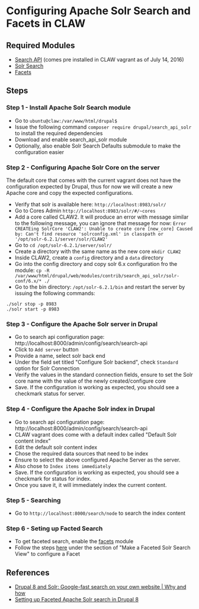 # Configuring Apache Solr Search and Facets in CLAW
## Required Modules
* [Search API](https://www.drupal.org/project/search_api)  (comes pre installed in CLAW vagrant as of July 14, 2016)
* [Solr Search](https://www.drupal.org/project/search_api_solr) 
* [Facets](https://www.drupal.org/project/facets)

## Steps
### Step 1 - Install Apache Solr Search module
* Go to `ubuntu@claw:/var/www/html/drupal$ `
* Issue the following command `composer require drupal/search_api_solr` to install the required dependencies
* Download and enable search_api_solr module
* Optionally, also enable Solr Search Defaults submodule to make the configuration easier

### Step 2 - Configuring Apache Solr Core on the server
The default core that comes with the current vagrant does not have the configuration expected by Drupal, thus for now we will create a new Apache core and copy the expected configurations.  
* Verify that solr is available here: `http://localhost:8983/solr/`
* Go to Cores Admin `http://localhost:8983/solr/#/~cores`
* Add a core called CLAW2.  It will produce an error with message similar to the following message, you can ignore that message for now: `Error CREATEing SolrCore 'CLAW2': Unable to create core [new_core] Caused by: Can't find resource 'solrconfig.xml' in classpath or '/opt/solr-6.2.1/server/solr/CLAW2'`
* Go to `cd /opt/solr-6.2.1/server/solr/`
* Create a directory with the same name as the new core `mkdir CLAW2`
* Inside CLAW2, create a `config` directory and a `data` directory 
* Go into the config directory and copy solr 6.x configuration fro the module: `cp -R /var/www/html/drupal/web/modules/contrib/search_api_solr/solr-conf/6.x/* ./`
* Go to the bin directory: `/opt/solr-6.2.1/bin` and restart the server by issuing the following commands:
```
./solr stop -p 8983 
./solr start -p 8983 
```

### Step 3 - Configure the Apache Solr server in Drupal
* Go to search api configuration page: http://localhost:8000/admin/config/search/search-api
* Click to `Add server` button
* Provide a name, select solr back end
* Under the field set titled "Configure Solr backend", check `Standard` option for Solr Connection
* Verify the values in the standard connection fields, ensure to set the Solr core name with the value of the newly created/configure core
* Save.  If the configuration is working as expected, you should see a checkmark status for server.

### Step 4 - Configure the Apache Solr index in Drupal
* Go to search api configuration page: http://localhost:8000/admin/config/search/search-api
* CLAW vagrant does come with a default index called "Default Solr content index"
* Edit the default solr content index
* Chose the required data sources that need to be index
* Ensure to select the above configured Apache Server as the server.
* Also chose to `Index items immediately`
* Save.  If the configuration is working as expected, you should see a checkmark for status for index.
* Once you save it, it will immediately index the current content.

### Step 5 - Searching
* Go to `http://localhost:8000/search/node` to search the index content

### Step 6 - Seting up Facted Search
* To get faceted search, enable the [facets](https://www.drupal.org/project/facets ) module
* Follow the steps [here](https://www.jeffgeerling.com/blog/2017/setting-faceted-apache-solr-search-drupal-8) under the section of "Make a Faceted Solr Search View" to configure a Facet

## References
* [Drupal 8 and Solr: Google-fast search on your own website | Why and how](https://blog.openlucius.com/en/blog/drupal-8-and-solr-google-fast-search-your-own-website-why-and-how)
* [Setting up Faceted Apache Solr search in Drupal 8](https://www.jeffgeerling.com/blog/2017/setting-faceted-apache-solr-search-drupal-8)
